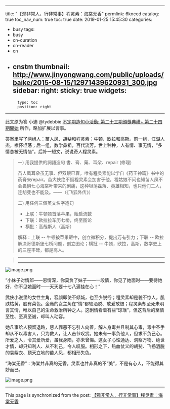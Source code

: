 
---
title: "【观非常人，行非常事】程灵素：海棠无香"
permlink: 6knccd
catalog: true
toc_nav_num: true
toc: true
date: 2019-01-25 15:45:30
categories:
- busy
tags:
- busy
- cn-curation
- cn-reader
- cn
- cnstm
thumbnail: http://www.jinyongwang.com/public/uploads/baike/2015-08-15/12971439620931_300.jpg
sidebar:
    right:
        sticky: true
widgets:
    -
        type: toc
        position: right
---


此文原为答 小迪 @tydebbie [不定期造句小活動: 第二十三期頒獎典禮+ 第二十四期開始](https://busy.org/@tydebbie/--1547920713831) 所作，略加扩展以言事。

答案里写了两组人：苗人凤、胡斐和程灵素；牛顿、欧拉和高斯。前一组，江湖人杰，襟怀坦荡；后一组，数学鼻祖，百代流芳。世上种种，人有情、事无情，“多情总被无情恼”。后补一短文，说说奇人程灵素。

> 一) 用我提供的詞語造句 書、膏、藥、耳朵、repair (修理)
>
> 苗人凤耳朵虽无事、但双眼已盲，唯有程灵素能以学自《药王神篇》书中的药膏来repair。苗大侠绝不疑程灵素会加害于他，程姑娘不问也知苗人凤不会畏惧七心海棠叶带来的剧痛，这种坦荡磊落、英雄相知，也只他们二人，连胡斐也不能及。——（《飞狐外传》）
>
> 二) 用任何三個英文名字造句
> * 上联：牛顿顿首落苹果，始启流数
> * 下联：欧拉拉车历七桥，终至图论
> * 横批：高哉斯人（高斯）
>
> 解释：上联 -- 牛顿被苹果砸中，创立微积分，提出万有引力；下联 -- 欧拉解决哥德斯堡七桥问题，创立图论；横批 -- 牛顿，欧拉，高斯，数学史上的三座丰碑，都是高人。


> ------
> ------


![image.png](http://www.jinyongwang.com/public/uploads/baike/2015-08-15/12971439620931_300.jpg)

> 

“小妹子对情郎——恩情深，你莫负了妹子——一段情，你见了她面时——要待她好，你不见她面时——天天要十七八遍挂在心！” 

武侠小说里的女性主角，容颜即使不倾城，也至少脱俗；程灵素却是貌不惊人，肌肤枯黄，脸有菜色。金庸的女主角在“情”都较洒脱、敢爱敢恨；程灵素却至死未明言其情，唯以自己的生命救治所钟之人。这剧情看着有些“琼瑶”，但这背后的至情至性、至真至诚，却叫人动容。

她凡事给人预留退路，惩人罪恶不忘引人向善，解人身毒并且制其心毒，毒中圣手却从不以毒害人，只为救人，让人击节叹赏。她未有一事负他人，但求不负己心。所爱之人，令其爱所爱，虽我身陨，亦未曾悔。这女子心性通达、洞察万物、绝世才情，却只知利人、从不利己，令人叹服。相形之下，热血仗义的胡斐、飞扬洒脱的袁紫衣、顶天立地的苗人凤，都相形失色。

“海棠无香”：海棠并非真的无香，灵素也并非真的不“美”，不是有心人，不能得其妙而已。

![image.png](http://pic.baike.soso.com/p/20090717/20090717141657-1174052522.jpg)

- - -

This page is synchronized from the post: [【观非常人，行非常事】程灵素：海棠无香](https://steemit.com/@robertyan/6knccd)
